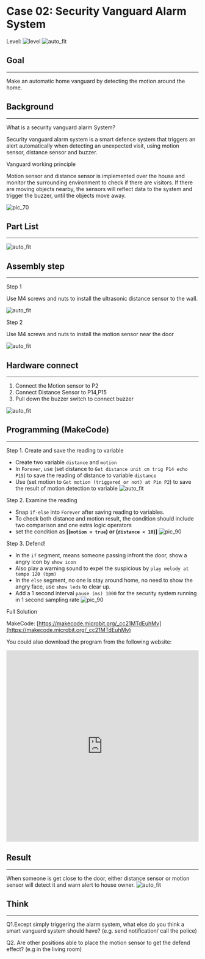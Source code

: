 # Case 02: Security Vanguard Alarm System

Level: ![level](images/level2.png)
![auto_fit](images/Case2/intro.png)<P>

## Goal
<HR>

Make an automatic home vanguard by detecting the motion around the home.<BR><P>

## Background
<HR>

<span id="subtitle">What is a security vanguard alarm System?</span><P>
Security vanguard alarm system is a smart defence system that triggers an alert automatically when detecting an unexpected visit, using motion sensor, distance sensor and buzzer.<BR><P>

<span id="subtitle">Vanguard working principle</span><P>
Motion sensor and distance sensor is implemented over the house and monitor the surrounding environment to check if there are visitors. If there are moving objects nearby, the sensors will reflect data to the system and trigger the buzzer, until the objects move away.<BR><P>

![pic_70](images/Case2/blank.png)<P>


## Part List
<HR>

![auto_fit](images/Case2/blank.png)<P>

## Assembly step
<HR>

<span id="subtitle">Step 1</span><BR><P>
Use M4 screws and nuts to install the ultrasonic distance sensor to the wall. <BR><P>
![auto_fit](images/Case2/Case2_ass1.png)<P>
<span id="subtitle">Step 2</span><BR><P>
Use M4 screws and nuts to install the motion sensor near the door<BR><P>
![auto_fit](images/Case2/Case2_ass2.png)<P>


## Hardware connect
<HR>

1. Connect the Motion sensor to P2
2. Connect Distance Sensor to P14,P15
3. Pull down the buzzer switch to connect buzzer

![auto_fit](images/Case2/Case2_hardware.png)<P>

## Programming (MakeCode)
<HR>

<span id="subtitle">Step 1. Create and save the reading to variable</span><BR><P>
* Create two variable `distance` and `motion`
* In `Forever`, use (set distance to `Get distance unit cm trig P14 echo P15`) to save the reading of distance to variable `distance`
* Use (set motion to `Get motion (triggered or not) at Pin P2`) to save the result of motion detection to variable
![auto_fit](images/Case2/Case2_p1.png)<P>

<span id="subtitle">Step 2. Examine the reading</span><BR><P>
* Snap `if-else` into `Forever` after saving reading to variables.
* To check both distance and motion result, the condition should include two comparison and one extra logic operators 
* set the condition as <B>[(`motion = true`) or (`distance < 10`)]</B>
![pic_90](images/Case2/Case2_p2.png)<P>

<span id="subtitle">Step 3. Defend!</span><BR><P>
* In the `if` segment, means someone passing infront the door, show a angry icon by `show icon`
* Also play a warning sound to expel the suspicious by `play melody at tempo 120 (bpm)`
* In the `else` segment, no one is stay around home, no need to show the angry face, use `show leds` to clear up. 
* Add a 1 second interval `pause (ms) 1000` for the security system running in 1 second sampling rate
![pic_90](images/Case2/Case2_p3.png)<P>




<span id="subtitle">Full Solution<BR><P>
MakeCode: [https://makecode.microbit.org/_cc21MTdEuhMv](https://makecode.microbit.org/_cc21MTdEuhMv)<BR><P>
You could also download the program from the following website:<BR>
<iframe src="https://makecode.microbit.org/#pub:_cc21MTdEuhMv" width="100%" height="500" frameborder="0"></iframe>

## Result
<HR>

 When someone is get close to the door, either distance sensor or motion sensor will detect it and warn alert to house owner.
![auto_fit](images/Case2/Case2_result.png)<P>

## Think
<HR>

Q1.Except simply triggering the alarm system, what else do you think a smart vanguard system should have? (e.g. send notification/ call the police)<BR><P>
Q2. Are other positions able to place the motion sensor to get the defend effect? (e.g in the living room)<BR><P>
